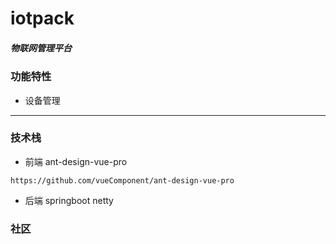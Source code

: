 # iotpack 

##### 物联网管理平台


### 功能特性
- 设备管理

---
### 技术栈
- 前端 ant-design-vue-pro
```
https://github.com/vueComponent/ant-design-vue-pro
```
- 后端 springboot netty
###  社区